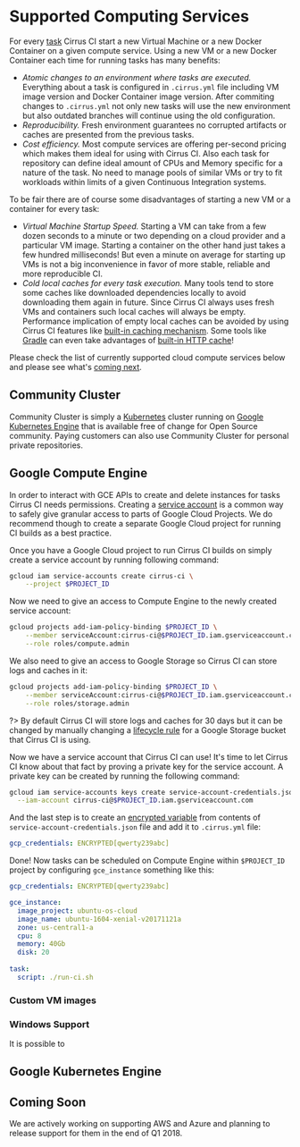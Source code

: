 # Supported Computing Services

For every [task](docs/writing-tasks.md) Cirrus CI start a new Virtual Machine or a new Docker Container on a given compute service.
Using a new VM or a new Docker Container each time for running tasks has many benefits:
* *Atomic changes to an environment where tasks are executed.* Everything about a task is configured in `.cirrus.yml` file including
VM image version and Docker Container image version. After commiting changes to `.cirrus.yml` not only new tasks will use the new environment
but also outdated branches will continue using the old configuration.
* *Reproducibility.* Fresh environment guarantees no corrupted artifacts or caches are presented from the previous tasks.
* *Cost efficiency.* Most compute services are offering per-second pricing which makes them ideal for using with Cirrus CI. 
Also each task for repository can define ideal amount of CPUs and Memory specific for a nature of the task. No need to manage
pools of similar VMs or try to fit workloads within limits of a given Continuous Integration systems.

To be fair there are of course some disadvantages of starting a new VM or a container for every task:
* *Virtual Machine Startup Speed.* Starting a VM can take from a few dozen seconds to a minute or two depending on a cloud provider and
a particular VM image. Starting a container on the other hand just takes a few hundred milliseconds! But even a minute
on average for starting up VMs is not a big inconvenience in favor of more stable, reliable and more reproducible CI.
* *Cold local caches for every task execution.* Many tools tend to store some caches like downloaded dependencies locally
to avoid downloading them again in future. Since Cirrus CI always uses fresh VMs and containers such local caches will always
be empty. Performance implication of empty local caches can be avoided by using Cirrus CI features like 
[built-in caching mechanism](docs/writing-tasks.md#cache-instruction). Some tools like [Gradle](https://gradle.org/) can 
even take advantages of [built-in HTTP cache](docs/writing-tasks.md#http-cache)!

Please check the list of currently supported cloud compute services below and please see what's [coming next](#coming-soon).

## Community Cluster

Community Cluster is simply a [Kubernetes](https://kubernetes.io/) cluster running on [Google Kubernetes Engine](#google-kubernetes-engine)
that is available free of change for Open Source community. Paying customers can also use Community Cluster for personal private repositories.

## Google Compute Engine

In order to interact with GCE APIs to create and delete instances for tasks Cirrus CI needs permissions. Creating a 
[service account](https://cloud.google.com/compute/docs/access/service-accounts) is a common way to safely give granular
access to parts of Google Cloud Projects. We do recommend though to create a separate Google Cloud project for running 
CI builds as a best practice.

Once you have a Google Cloud project to run Cirrus CI builds on simply create a service account by running following command: 

```bash
gcloud iam service-accounts create cirrus-ci \
    --project $PROJECT_ID 
```

Now we need to give an access to Compute Engine to the newly created service account:

```bash
gcloud projects add-iam-policy-binding $PROJECT_ID \
    --member serviceAccount:cirrus-ci@$PROJECT_ID.iam.gserviceaccount.com \
    --role roles/compute.admin
```

We also need to give an access to Google Storage so Cirrus CI can store logs and caches in it:

```bash
gcloud projects add-iam-policy-binding $PROJECT_ID \
    --member serviceAccount:cirrus-ci@$PROJECT_ID.iam.gserviceaccount.com \
    --role roles/storage.admin
```

?> By default Cirrus CI will store logs and caches for 30 days but it can be changed by manually changing a
[lifecycle rule](https://cloud.google.com/storage/docs/lifecycle) for a Google Storage bucket that Cirrus CI is using.

Now we have a service account that Cirrus CI can use! It's time to let Cirrus CI know about that fact by proving a
private key for the service account. A private key can be created by running the following command:

```bash
gcloud iam service-accounts keys create service-account-credentials.json \
  --iam-account cirrus-ci@$PROJECT_ID.iam.gserviceaccount.com
```

And the last step is to create an [encrypted variable](docs/writing-tasks.md#encrypted-variables) from contents of
`service-account-credentials.json` file and add it to `.cirrus.yml` file:

```yaml
gcp_credentials: ENCRYPTED[qwerty239abc]
```

Done! Now tasks can be scheduled on Compute Engine within `$PROJECT_ID` project by configuring `gce_instance` something 
like this:

```yaml
gcp_credentials: ENCRYPTED[qwerty239abc]

gce_instance:
  image_project: ubuntu-os-cloud
  image_name: ubuntu-1604-xenial-v20171121a
  zone: us-central1-a
  cpu: 8
  memory: 40Gb
  disk: 20
  
task:
  script: ./run-ci.sh
```

### Custom VM images

### Windows Support

It is possible to 

## Google Kubernetes Engine

## Coming Soon

We are actively working on supporting AWS and Azure and planning to release support for them in the end of Q1 2018.
